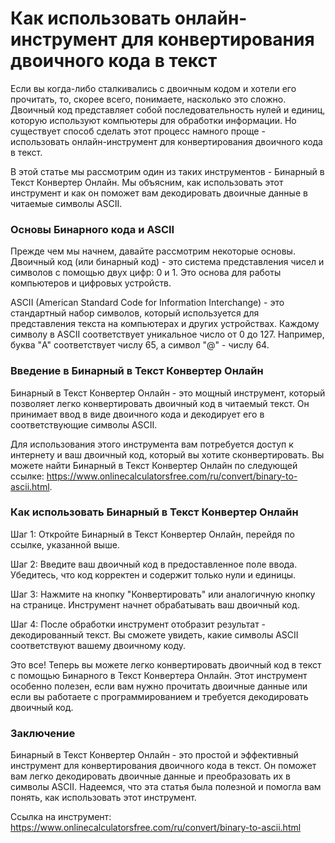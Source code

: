 Как использовать онлайн-инструмент для конвертирования двоичного кода в текст
=============================================================================

Если вы когда-либо сталкивались с двоичным кодом и хотели его прочитать, то, скорее всего, понимаете, насколько это сложно. Двоичный код представляет собой последовательность нулей и единиц, которую используют компьютеры для обработки информации. Но существует способ сделать этот процесс намного проще - использовать онлайн-инструмент для конвертирования двоичного кода в текст.

В этой статье мы рассмотрим один из таких инструментов - Бинарный в Текст Конвертер Онлайн. Мы объясним, как использовать этот инструмент и как он поможет вам декодировать двоичные данные в читаемые символы ASCII.

### Основы Бинарного кода и ASCII

Прежде чем мы начнем, давайте рассмотрим некоторые основы. Двоичный код (или бинарный код) - это система представления чисел и символов с помощью двух цифр: 0 и 1. Это основа для работы компьютеров и цифровых устройств.

ASCII (American Standard Code for Information Interchange) - это стандартный набор символов, который используется для представления текста на компьютерах и других устройствах. Каждому символу в ASCII соответствует уникальное число от 0 до 127. Например, буква "A" соответствует числу 65, а символ "@" - числу 64.

### Введение в Бинарный в Текст Конвертер Онлайн

Бинарный в Текст Конвертер Онлайн - это мощный инструмент, который позволяет легко конвертировать двоичный код в читаемый текст. Он принимает ввод в виде двоичного кода и декодирует его в соответствующие символы ASCII.

Для использования этого инструмента вам потребуется доступ к интернету и ваш двоичный код, который вы хотите сконвертировать. Вы можете найти Бинарный в Текст Конвертер Онлайн по следующей ссылке: <https://www.onlinecalculatorsfree.com/ru/convert/binary-to-ascii.html>.

### Как использовать Бинарный в Текст Конвертер Онлайн

Шаг 1: Откройте Бинарный в Текст Конвертер Онлайн, перейдя по ссылке, указанной выше.

Шаг 2: Введите ваш двоичный код в предоставленное поле ввода. Убедитесь, что код корректен и содержит только нули и единицы.

Шаг 3: Нажмите на кнопку "Конвертировать" или аналогичную кнопку на странице. Инструмент начнет обрабатывать ваш двоичный код.

Шаг 4: После обработки инструмент отобразит результат - декодированный текст. Вы сможете увидеть, какие символы ASCII соответствуют вашему двоичному коду.

Это все! Теперь вы можете легко конвертировать двоичный код в текст с помощью Бинарного в Текст Конвертера Онлайн. Этот инструмент особенно полезен, если вам нужно прочитать двоичные данные или если вы работаете с программированием и требуется декодировать двоичный код.

### Заключение

Бинарный в Текст Конвертер Онлайн - это простой и эффективный инструмент для конвертирования двоичного кода в текст. Он поможет вам легко декодировать двоичные данные и преобразовать их в символы ASCII. Надеемся, что эта статья была полезной и помогла вам понять, как использовать этот инструмент.

Ссылка на инструмент: <https://www.onlinecalculatorsfree.com/ru/convert/binary-to-ascii.html>